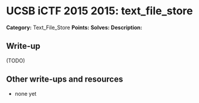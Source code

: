 # UCSB iCTF 2015 2015: text_file_store

**Category:** Text_File_Store
**Points:** 
**Solves:** 
**Description:**



## Write-up

(TODO)

## Other write-ups and resources

* none yet

